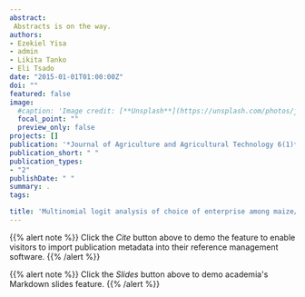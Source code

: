```yaml
---
abstract:
 Abstracts is on the way.
authors:
- Ezekiel Yisa
- admin
- Likita Tanko
- Eli Tsado
date: "2015-01-01T01:00:00Z"
doi: ""
featured: false
image:
  #caption: 'Image credit: [**Unsplash**](https://unsplash.com/photos/jdD8gXaTZsc)'
  focal_point: ""
  preview_only: false
projects: []
publication: '*Journal of Agriculture and Agricultural Technology 6(1)*:27-38'
publication_short: " "
publication_types:
- "2"
publishDate: " "
summary: .
tags:

title: 'Multinomial logit analysis of choice of enterprise among maize/sorghum based cropping systems in Niger State, Nigeria'
---
```

{{% alert note %}}
Click the *Cite* button above to demo the feature to enable visitors to import publication metadata into their reference management software.
{{% /alert %}}

{{% alert note %}}
Click the *Slides* button above to demo academia's Markdown slides feature.
{{% /alert %}}
